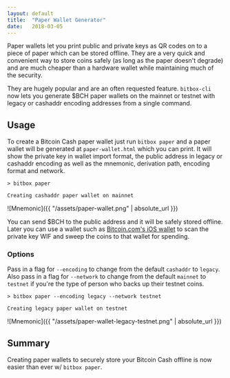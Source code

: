 ```yaml
---
layout: default
title:  "Paper Wallet Generator"
date:   2018-03-05
---
```


Paper wallets let you print public and private keys as QR codes on to a piece of paper which can be stored offline. They are a very quick and convenient way to store coins safely (as long as the paper doesn't degrade) and are much cheaper than a hardware wallet while maintaining much of the security.

They are hugely popular and are an often requested feature. `bitbox-cli` now lets you generate $BCH paper wallets on the mainnet or testnet with legacy or cashaddr encoding addresses from a single command.

## Usage

To create a Bitcoin Cash paper wallet just run `bitbox paper` and a paper wallet will be generated at `paper-wallet.html` which you can print. It will show the private key in wallet import format, the public address in legacy or cashaddr encoding as well as the mnemonic, derivation path, encoding format and network.

```
> bitbox paper

Creating cashaddr paper wallet on mainnet

```

![Mnemonic]({{ "/assets/paper-wallet.png" | absolute_url }})

You can send $BCH to the public address and it will be safely stored offline. Later you can use a wallet such as [Bitcoin.com's iOS wallet](https://itunes.apple.com/us/app/bitcoin-wallet-by-bitcoin-com/id1252903728?mt=8) to scan the private key WIF and sweep the coins to that wallet for spending.

### Options

Pass in a flag for `--encoding` to change from the default `cashaddr` to `legacy`. Also pass in a flag for `--network` to change from the default `mainnet` to `testnet` if you're the type of person who backs up their testnet coins.

```
> bitbox paper --encoding legacy --network testnet

Creating legacy paper wallet on testnet
```

![Mnemonic]({{ "/assets/paper-wallet-legacy-testnet.png" | absolute_url }})

## Summary

Creating paper wallets to securely store your Bitcoin Cash offline is now easier than ever w/ `bitbox paper`.
